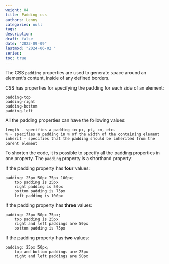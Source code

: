 ```yaml
---
weight: 04
title: Padding css
authors: Lenny
categories: null
tags: 
description: 
draft: false
date: "2023-09-09"
lastmod: "2024-06-02 "
series:
toc: true
---
```



<!--more-->

The CSS `padding` properties are used to generate space around an element's content, inside of any defined borders.

CSS has properties for specifying the padding for each side of an element:

    padding-top
    padding-right
    padding-bottom
    padding-left

All the padding properties can have the following values:

    length - specifies a padding in px, pt, cm, etc.
    % - specifies a padding in % of the width of the containing element
    inherit - specifies that the padding should be inherited from the parent element

To shorten the code, it is possible to specify all the padding properties in one property.  The `padding` property is a shorthand property.

If the padding property has <b>four</b> values:

    padding: 25px 50px 75px 100px;
        top padding is 25px
        right padding is 50px
        bottom padding is 75px
        left padding is 100px
        
If the padding property has <b>three</b> values:

    padding: 25px 50px 75px;
        top padding is 25px
        right and left paddings are 50px
        bottom padding is 75px

If the padding property has <b>two</b> values:

    padding: 25px 50px;
        top and bottom paddings are 25px
        right and left paddings are 50px